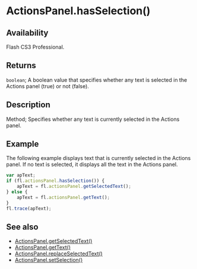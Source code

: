 # ActionsPanel.hasSelection()

## Availability

Flash CS3 Professional.

## Returns

`boolean`; A boolean value that specifies whether any text is selected in the Actions panel (true) or not (false).

## Description

Method; Specifies whether any text is currently selected in the Actions panel.

## Example

The following example displays text that is currently selected in the Actions panel. If no text is selected, it displays all the text in the Actions panel.

```javascript
var apText;
if (fl.actionsPanel.hasSelection()) {
    apText = fl.actionsPanel.getSelectedText();
} else {
    apText = fl.actionsPanel.getText();
}
fl.trace(apText);
```

## See also

- [ActionsPanel.getSelectedText()](../ActionsPanel_object/ActionsPanel2.md)
- [ActionsPanel.getText()](../ActionsPanel_object/ActionsPanel3.md)
- [ActionsPanel.replaceSelectedText()](../ActionsPanel_object/ActionsPanel5.md)
- [ActionsPanel.setSelection()](../ActionsPanel_object/ActionsPanel7.md)
